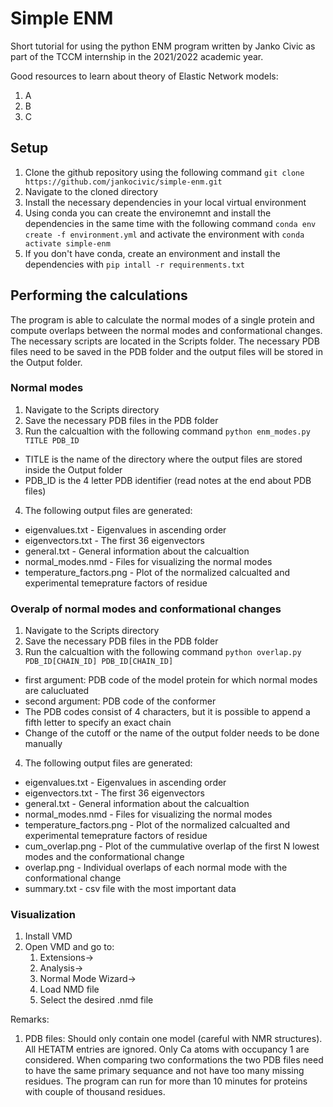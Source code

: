 # Simple ENM
Short tutorial for using the python ENM program written by Janko Civic as part
of the TCCM internship in the 2021/2022 academic year.

Good resources to learn about theory of Elastic Network models:
1. A
2. B
3. C

## Setup
1. Clone the github repository using the following command `git clone https://github.com/jankocivic/simple-enm.git`
2. Navigate to the cloned directory
3. Install the necessary dependencies in your local virtual environment
  1. Using conda you can create the environemnt and install the dependencies in the same time with the following command `conda env create -f environment.yml` and activate the environment with `conda activate simple-enm`
  2. If you don't have conda, create an environment and install the dependencies with `pip intall -r requirenments.txt` 

## Performing the calculations
The program is able to calculate the normal modes of a single protein and compute overlaps between the normal modes and conformational changes. The necessary scripts are located in the Scripts folder. The necessary PDB files need to be saved in the PDB folder and the output files will be stored in the Output folder.

### Normal modes
1. Navigate to the Scripts directory
2. Save the necessary PDB files in the PDB folder
3. Run the calcualtion with the following command `python enm_modes.py TITLE PDB_ID`
  - TITLE is the name of the directory where the output files are stored inside the Output folder
  - PDB_ID is the 4 letter PDB identifier (read notes at the end about PDB files)
4. The following output files are generated:
  - eigenvalues.txt \- Eigenvalues in ascending order
  - eigenvectors.txt \- The first 36 eigenvectors
  - general.txt \- General information about the calcualtion
  - normal_modes.nmd \- Files for visualizing the normal modes
  - temperature_factors.png \- Plot of the normalized calcualted and experimental temeprature factors of residue

### Overalp of normal modes and conformational changes 
1. Navigate to the Scripts directory
2. Save the necessary PDB files in the PDB folder
3. Run the calcualtion with the following command `python overlap.py PDB_ID[CHAIN_ID] PDB_ID[CHAIN_ID]`
  - first argument: PDB code of the model protein for which normal modes are calucluated
  - second argument: PDB code of the conformer
  - The PDB codes consist of 4 characters, but it is possible to append a fifth
letter to specify an exact chain
  - Change of the cutoff or the name of the output folder needs to be done manually
4. The following output files are generated:
  - eigenvalues.txt \- Eigenvalues in ascending order
  - eigenvectors.txt \- The first 36 eigenvectors
  - general.txt \- General information about the calcualtion
  - normal_modes.nmd \- Files for visualizing the normal modes
  - temperature_factors.png \- Plot of the normalized calcualted and experimental temeprature factors of residue
  - cum_overlap.png \- Plot of the cummulative overlap of the first N lowest modes and the conformational change
  - overlap.png \- Individual overlaps of each normal mode with the conformational change
  - summary.txt \- csv file with the most important data

### Visualization
1. Install VMD
2. Open VMD and go to:
   1. Extensions->
   2. Analysis->
   3. Normal Mode Wizard->
   4. Load NMD file
   5. Select the desired .nmd file
   
Remarks:
1. PDB files:
  Should only contain one model (careful with NMR structures).
  All HETATM entries are ignored.
  Only Ca atoms with occupancy 1 are considered.
  When comparing two conformations the two PDB files need to have the same
  primary sequance and not have too many missing residues.
  The program can run for more than 10 minutes for proteins with couple of
  thousand residues.